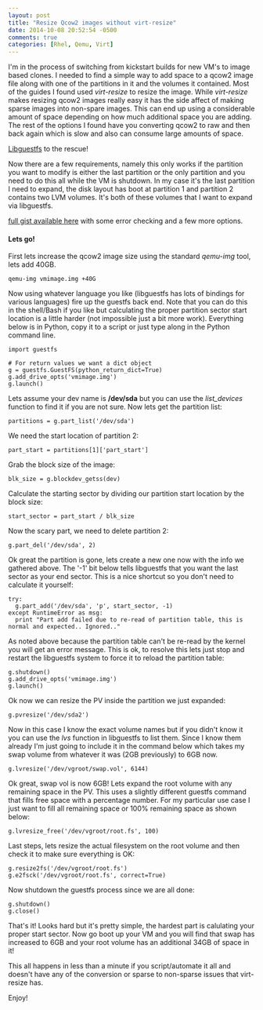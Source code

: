 ```yaml
---
layout: post
title: "Resize Qcow2 images without virt-resize"
date: 2014-10-08 20:52:54 -0500
comments: true
categories: [Rhel, Qemu, Virt]
---
```

I'm in the process of switching from kickstart builds for new VM's to image based clones.
I needed to find a simple way to add space to a qcow2 image file along with one of the partitions in it and the volumes it contained.
Most of the guides I found used *virt-resize* to resize the image.
While *virt-resize* makes resizing qcow2 images really easy it has the side affect of making sparse images into non-spare images.
This can end up using a considerable amount of space depending on how much additional space you are adding.
The rest of the options I found have you converting qcow2 to raw and then back again which is slow and also can consume large amounts of space.

[Libguestfs](http://libguestfs.org/guestfs.3.html) to the rescue!

Now there are a few requirements, namely this only works if the partition you want to modify is either the last partition or the only partition and you need to do this all while the VM is shutdown.
In my case it's the last partition I need to expand, the disk layout has boot at partition 1 and partition 2 contains two LVM volumes.
It's both of these volumes that I want to expand via libguestfs.

[full gist available here](https://gist.github.com/kholloway/ded725ea321ce8fe79c7) with some error checking and a few more options.

#### Lets go!

First lets increase the qcow2 image size using the standard *qemu-img* tool, lets add 40GB.

```qemu-img vmimage.img +40G```

Now using whatever language you like (libguestfs has lots of bindings for various languages) fire up the guestfs back end.
Note that you can do this in the shell/Bash if you like but calculating the proper partition sector start location is a little harder (not impossible just a bit more work).
Everything below is in Python, copy it to a script or just type along in the Python command line.

```
import guestfs

# For return values we want a dict object
g = guestfs.GuestFS(python_return_dict=True)
g.add_drive_opts('vmimage.img')
g.launch()
```

Lets assume your dev name is **/dev/sda** but you can use the *list_devices* function to find it if you are not sure.
Now lets get the partition list:

```partitions = g.part_list('/dev/sda')```

We need the start location of partition 2:

```part_start = partitions[1]['part_start']```

Grab the block size of the image:

```blk_size = g.blockdev_getss(dev)```

Calculate the starting sector by dividing our partition start location by the block size:

```start_sector = part_start / blk_size```

Now the scary part, we need to delete partition 2:

```g.part_del('/dev/sda', 2)```

Ok great the partition is gone, lets create a new one now with the info we gathered above.
The '-1' bit below tells libguestfs that you want the last sector as your end sector.
This is a nice shortcut so you don't need to calculate it yourself:

```
try:
  g.part_add('/dev/sda', 'p', start_sector, -1)
except RuntimeError as msg:
  print "Part add failed due to re-read of partition table, this is normal and expected.. Ignored.."
```

As noted above because the partition table can't be re-read by the kernel you will get an error message.
This is ok, to resolve this lets just stop and restart the libguestfs system to force it to reload the partition table:

```
g.shutdown()
g.add_drive_opts('vmimage.img')
g.launch()
```

Ok now we can resize the PV inside the partition we just expanded:

```
g.pvresize('/dev/sda2')
```

Now in this case I know the exact volume names but if you didn't know it you can use the *lvs* function in libguestfs to list them.
Since I know them already I'm just going to include it in the command below which takes my swap volume from whatever it was (2GB previously) to 6GB now.

```
g.lvresize('/dev/vgroot/swap.vol', 6144)
```

Ok great, swap vol is now 6GB!
Lets expand the root volume with any remaining space in the PV.
This uses a slightly different guestfs command that fills free space with a percentage number.
For my particular use case I just want to fill all remaining space or 100% remaining space as shown below:

```
g.lvresize_free('/dev/vgroot/root.fs', 100)
```

Last steps, lets resize the actual filesystem on the root volume and then check it to make sure everything is OK:

```
g.resize2fs('/dev/vgroot/root.fs')
g.e2fsck('/dev/vgroot/root.fs', correct=True)
```

Now shutdown the guestfs process since we are all done:

```
g.shutdown()
g.close()
```

That's it!
Looks hard but it's pretty simple, the hardest part is calulating your proper start sector.
Now go boot up your VM and you will find that swap has increased to 6GB and your root volume has an additional 34GB of space in it!

This all happens in less than a minute if you script/automate it all and doesn't have any of the conversion or sparse to non-sparse issues that virt-resize has.

Enjoy!




